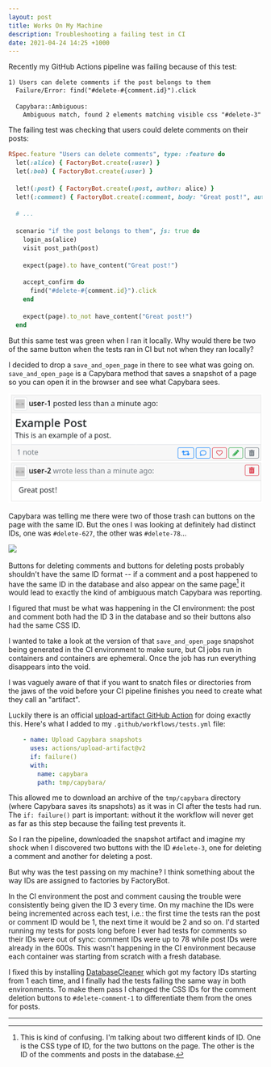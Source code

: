 ```yaml
---
layout: post
title: Works On My Machine
description: Troubleshooting a failing test in CI
date: 2021-04-24 14:25 +1000
---
```

Recently my GitHub Actions pipeline was failing because of this test:

```
1) Users can delete comments if the post belongs to them
  Failure/Error: find("#delete-#{comment.id}").click

  Capybara::Ambiguous:
    Ambiguous match, found 2 elements matching visible css "#delete-3"
```

The failing test was checking that users could delete comments on their posts:

```ruby
RSpec.feature "Users can delete comments", type: :feature do
  let(:alice) { FactoryBot.create(:user) }
  let(:bob) { FactoryBot.create(:user) }

  let!(:post) { FactoryBot.create(:post, author: alice) }
  let!(:comment) { FactoryBot.create(:comment, body: "Great post!", author: bob, post: post) }

  # ...

  scenario "if the post belongs to them", js: true do
    login_as(alice)
    visit post_path(post)

    expect(page).to have_content("Great post!")

    accept_confirm do
      find("#delete-#{comment.id}").click
    end

    expect(page).to_not have_content("Great post!")
  end
```

But this same test was green when I ran it locally. Why would there be two of the same button when the tests ran in CI but not when they ran locally?

I decided to drop a `save_and_open_page` in there to see what was going on. `save_and_open_page` is a Capybara method that saves a snapshot of a page so you can open it in the browser and see what Capybara sees.

![](/assets/save_and_open_page_1.png)

Capybara was telling me there were two of those trash can buttons on the page with the same ID. But the ones I was looking at definitely had distinct IDs, one was `#delete-627`, the other was `#delete-78`...

![](/assets/wait_a_minute.gif)

Buttons for deleting comments and buttons for deleting posts probably shouldn't have the same ID format -- if a comment and a post happened to have the same ID in the database and also appear on the same page[^1] it would lead to exactly the kind of ambiguous match Capybara was reporting. 

I figured that must be what was happening in the CI environment: the post and comment both had the ID 3 in the database and so their buttons also had the same CSS ID.

I wanted to take a look at the version of that `save_and_open_page` snapshot being generated in the CI environment to make sure, but CI jobs run in containers and containers are ephemeral. Once the job has run everything disappears into the void. 

I was vaguely aware of that if you want to snatch files or directories from the jaws of the void before your CI pipeline finishes you need to create what they call an "artifact". 

Luckily there is an official [upload-artifact GitHub Action](https://github.com/actions/upload-artifact) for doing exactly this. Here's what I added to my `.github/workflows/tests.yml` file:

```YAML
    - name: Upload Capybara snapshots
      uses: actions/upload-artifact@v2
      if: failure()
      with:
        name: capybara
        path: tmp/capybara/
``` 

This allowed me to download an archive of the `tmp/capybara` directory (where Capybara saves its snapshots) as it was in CI after the tests had run. The `if: failure()` part is important: without it the workflow will never get as far as this step because the failing test prevents it.

So I ran the pipeline, downloaded the snapshot artifact and imagine my shock when I discovered two buttons with the ID `#delete-3`, one for deleting a comment and another for deleting a post.

But why was the test passing on my machine? I think something about the way IDs are assigned to factories by FactoryBot. 

In the CI environment the post and comment causing the trouble were consistently being given the ID 3 every time. On my machine the IDs were being incremented across each test, i.e.: the first time the tests ran the post or comment ID would be 1, the next time it would be 2 and so on. I'd started running my tests for posts long before I ever had tests for comments so their IDs were out of sync: comment IDs were up to 78 while post IDs were already in the 600s. This wasn't happening in the CI environment because each container was starting from scratch with a fresh database.

I fixed this by installing [DatabaseCleaner](https://github.com/DatabaseCleaner/database_cleaner) which got my factory IDs starting from 1 each time, and I finally had the tests failing the same way in both environments. To make them pass I changed the CSS IDs for the comment deletion buttons to `#delete-comment-1` to differentiate them from the ones for posts.

---

[^1]: This is kind of confusing. I'm talking about two different kinds of ID. One is the CSS type of ID, for the two buttons on the page. The other is the ID of the comments and posts in the database.
